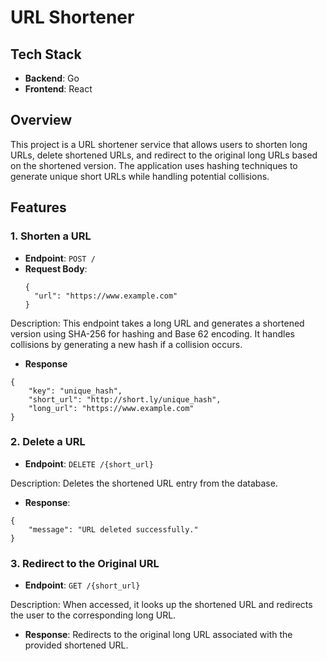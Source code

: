 # URL Shortener

## Tech Stack
- **Backend**: Go
- **Frontend**: React

## Overview
This project is a URL shortener service that allows users to shorten long URLs, delete shortened URLs, and redirect to the original long URLs based on the shortened version. The application uses hashing techniques to generate unique short URLs while handling potential collisions.

## Features
### 1. Shorten a URL
- **Endpoint**: `POST /`
- **Request Body**: 
  ```
  {
    "url": "https://www.example.com"
  }
  ```
Description: This endpoint takes a long URL and generates a shortened version using SHA-256 for hashing and Base 62 encoding. It handles collisions by generating a new hash if a collision occurs.

- **Response**
```
{
    "key": "unique_hash",
    "short_url": "http://short.ly/unique_hash",
    "long_url": "https://www.example.com"
}
```


### 2. Delete a URL
- **Endpoint**: `DELETE /{short_url}`

Description: Deletes the shortened URL entry from the database.

- **Response**:
```
{
    "message": "URL deleted successfully."
}
```

### 3. Redirect to the Original URL
- **Endpoint**: `GET /{short_url}`

Description: When accessed, it looks up the shortened URL and redirects the user to the corresponding long URL.

- **Response**: Redirects to the original long URL associated with the provided shortened URL.

